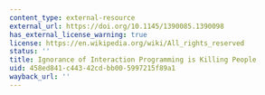 ```yaml
---
content_type: external-resource
external_url: https://doi.org/10.1145/1390085.1390098
has_external_license_warning: true
license: https://en.wikipedia.org/wiki/All_rights_reserved
status: ''
title: Ignorance of Interaction Programming is Killing People
uid: 458ed841-c443-42cd-bb00-5997215f89a1
wayback_url: ''
---
```

